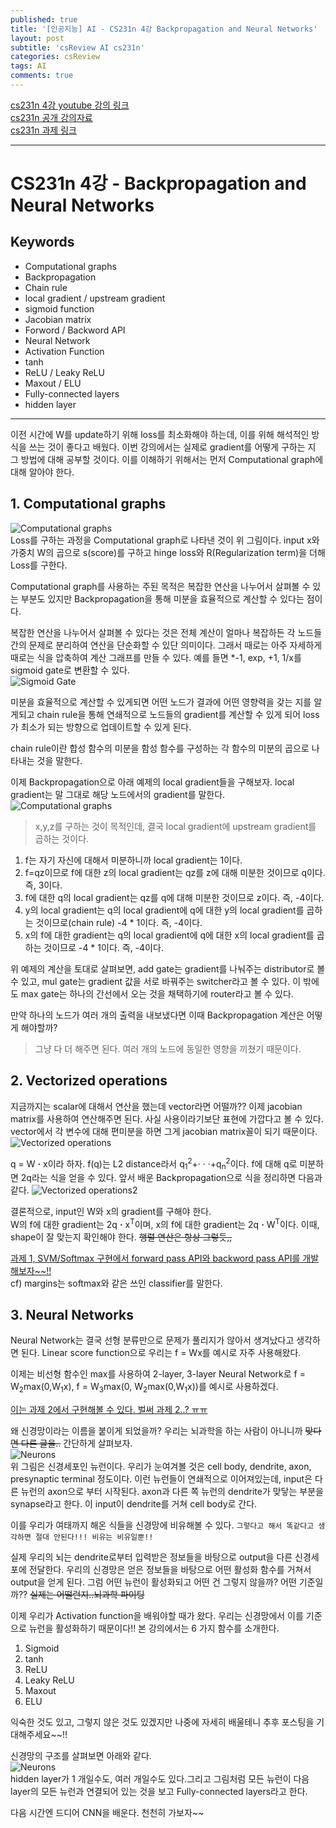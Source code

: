 ```yaml
---
published: true
title: '[인공지능] AI - CS231n 4강 Backpropagation and Neural Networks'
layout: post
subtitle: 'csReview AI cs231n'
categories: csReview
tags: AI
comments: true
---
```


[cs231n 4강 youtube 강의 링크](https://www.youtube.com/watch?v=d14TUNcbn1k&list=PLC1qU-LWwrF64f4QKQT-Vg5Wr4qEE1Zxk&index=4)  
[cs231n 공개 강의자료](http://cs231n.stanford.edu/slides/)  
[cs231n 과제 링크](https://cs231n.github.io/assignments2021/assignment1/#setup)  

---
# CS231n 4강 - Backpropagation and Neural Networks

## Keywords
- Computational graphs
- Backpropagation
- Chain rule
- local gradient / upstream gradient
- sigmoid function
- Jacobian matrix
- Forword / Backword API
- Neural Network
- Activation Function
- tanh
- ReLU / Leaky ReLU
- Maxout / ELU
- Fully-connected layers
- hidden layer


---

이전 시간에 W를 update하기 위해 loss를 최소화해야 하는데, 이를 위해 해석적인 방식을 쓰는 것이 좋다고 배웠다. 이번 강의에서는 실제로 gradient를 어떻게 구하는 지 그 방법에 대해 공부할 것이다. 이를 이해하기 위해서는 먼저 Computational graph에 대해 알아야 한다.

## 1. Computational graphs
![Computational graphs](https://sundongkim-dev.github.io/assets/img/AI/Computational-Graph.png)  
Loss를 구하는 과정을 Computational graph로 나타낸 것이 위 그림이다. input x와 가중치 W의 곱으로 s(score)를 구하고 hinge loss와 R(Regularization term)을 더해 Loss를 구한다.

Computational graph를 사용하는 주된 목적은 복잡한 연산을 나누어서 살펴볼 수 있는 부분도 있지만 Backpropagation을 통해 미분을 효율적으로 계산할 수 있다는 점이다.

복잡한 연산을 나누어서 살펴볼 수 있다는 것은 전체 계산이 얼마나 복잡하든 각 노드들 간의 문제로 분리하여 연산을 단순화할 수 있단 의미이다. 그래서 때로는 아주 자세하게 때로는 식을 압축하여 계산 그래프를 만들 수 있다. 예를 들면 *-1, exp, +1, 1/x를 sigmoid gate로 변환할 수 있다.  
![Sigmoid Gate](https://sundongkim-dev.github.io/assets/img/AI/Sigmoid-Gate.png)

미분을 효율적으로 계산할 수 있게되면 어떤 노드가 결과에 어떤 영향력을 갖는 지를 알게되고 chain rule을 통해 연쇄적으로 노드들의 gradient를 계산할 수 있게 되어 loss가 최소가 되는 방향으로 업데이트할 수 있게 된다.

chain rule이란 합성 함수의 미분을 함성 함수를 구성하는 각 함수의 미분의 곱으로 나타내는 것을 말한다.

이제 Backpropagation으로 아래 예제의 local gradient들을 구해보자. local gradient는 말 그대로 해당 노드에서의 gradient를 말한다.  
![Computational graphs](https://sundongkim-dev.github.io/assets/img/AI/Backpropagation-Example.png)
> x,y,z를 구하는 것이 목적인데, 결국 local gradient에 upstream gradient를 곱하는 것이다.
1. f는 자기 자신에 대해서 미분하니까 local gradient는 1이다.
2. f=qz이므로 f에 대한 z의 local gradient는 qz를 z에 대해 미분한 것이므로 q이다. 즉, 3이다.
3. f에 대한 q의 local gradient는 qz를 q에 대해 미분한 것이므로 z이다. 즉, -4이다.
4. y의 local gradient는 q의 local gradient에 q에 대한 y의 local gradient를 곱하는 것이므로(chain rule) -4 * 1이다. 즉, -4이다.
5. x의 f에 대한 gradient는 q의 local gradient에 q에 대한 x의 local gradient를 곱하는 것이므로 -4 * 1이다. 즉, -4이다.

위 예제의 계산을 토대로 살펴보면, add gate는 gradient를 나눠주는 distributor로 볼 수 있고, mul gate는 gradient 값을 서로 바꿔주는 switcher라고 볼 수 있다. 이 밖에도 max gate는 하나의 간선에서 오는 것을 채택하기에 router라고 볼 수 있다.

만약 하나의 노드가 여러 개의 출력을 내보냈다면 이때 Backpropagation 계산은 어떻게 해야할까?
> 그냥 다 더 해주면 된다. 여러 개의 노드에 동일한 영향을 끼쳤기 때문이다.

## 2. Vectorized operations
지금까지는 scalar에 대해서 연산을 했는데 vector라면 어떨까?? 이제 jacobian matrix를 사용하여 연산해주면 된다. 사실 사용이라기보단 표현에 가깝다고 볼 수 있다. vector에서 각 변수에 대해 편미분을 하면 그게 jacobian matrix꼴이 되기 때문이다.  
![Vectorized operations](https://sundongkim-dev.github.io/assets/img/AI/Vectorized-Example.png)

q = W **·** x이라 하자. f(q)는 L2 distance라서 q<sub>1</sub><sup>2</sup>+· · ·+q<sub>n</sub><sup>2</sup>이다. f에 대해 q로 미분하면 2q라는 식을 얻을 수 있다.
앞서 배운 Backpropagation으로 식을 정리하면 다음과 같다.
![Vectorized operations2](https://sundongkim-dev.github.io/assets/img/AI/Backpropagation-Vectorized.png)  

결론적으로, input인 W와 x의 gradient를 구해야 한다.  
W의 f에 대한 gradient는 2q **·** x<sup>T</sup>이며, x의 f에 대한 gradient는 2q **·** W<sup>T</sup>이다.
이때, shape이 잘 맞는지 확인해야 한다. ~~행렬 연산은 항상 그렇듯,,~~

[과제 1, SVM/Softmax 구현에서 forward pass API와 backword pass API를 개발해보자~~!!](http://aikorea.org/cs231n/assignments2016/assignment1/)  
cf) margins는 softmax와 같은 쓰인 classifier를 말한다.

## 3. Neural Networks
Neural Network는 결국 선형 분류만으로 문제가 풀리지가 않아서 생겨났다고 생각하면 된다. Linear score function으로 우리는 f = Wx를 예시로 자주 사용해왔다.

이제는 비선형 함수인 max를 사용하여 2-layer, 3-layer Neural Network로 f = W<sub>2</sub>max(0,W<sub>1</sub>x), f = W<sub>3</sub>max(0, W<sub>2</sub>max(0,W<sub>1</sub>x))를 예시로 사용하겠다.

[이는 과제 2에서 구현해볼 수 있다. 벌써 과제 2..? ㅠㅠ](http://aikorea.org/cs231n/assignments2016/assignment2/)

왜 신경망이라는 이름을 붙이게 되었을까? 우리는 뇌과학을 하는 사람이 아니니까 ~~맞다면 다른 글을..~~ 간단하게 살펴보자.  
![Neurons](https://sundongkim-dev.github.io/assets/img/AI/Neural-Networks.png)  
위 그림은 신경세포인 뉴런이다. 우리가 눈여겨볼 것은 cell body, dendrite, axon, presynaptic terminal 정도이다. 이런 뉴런들이 연쇄적으로 이어져있는데, input은 다른 뉴런의 axon으로 부터 시작된다. axon과 다른 쪽 뉴런의 dendrite가 맞닿는 부분을 synapse라고 한다. 이 input이 dendrite를 거쳐 cell body로 간다.

이를 우리가 여태까지 해온 식들을 신경망에 비유해볼 수 있다. ```그렇다고 해서 똑같다고 생각하면 절대 안된다!!! 비유는 비유일뿐!!```

실제 우리의 뇌는 dendrite로부터 입력받은 정보들을 바탕으로 output을 다른 신경세포에 전달한다. 우리의 신경망은 얻은 정보들을 바탕으로 어떤 활성화 함수를 거쳐서 output을 얻게 된다. 그럼 어떤 뉴런이 활성화되고 어떤 건 그렇지 않을까? 어떤 기준일까?? ~~실제는 어떨런지..뇌과학 파이팅~~

이제 우리가 Activation function을 배워야할 때가 왔다. 우리는 신경망에서 이를 기준으로 뉴런을 활성화하기 때문이다!!
본 강의에서는 6 가지 함수를 소개한다.

1. Sigmoid
2. tanh
3. ReLU
4. Leaky ReLU
5. Maxout
6. ELU  

익숙한 것도 있고, 그렇지 않은 것도 있겠지만 나중에 자세히 배울테니 추후 포스팅을 기대해주세요~~!!

신경망의 구조를 살펴보면 아래와 같다.  
![Neurons](https://sundongkim-dev.github.io/assets/img/AI/Neural-Networks-Architecture.png)  
hidden layer가 1 개일수도, 여러 개일수도 있다.그리고 그림처럼 모든 뉴런이 다음 layer의 모든 뉴런과 연결되어 있는 것을 보고 Fully-connected layers라고 한다.

다음 시간엔 드디어 CNN을 배운다. 천천히 가보자~~

